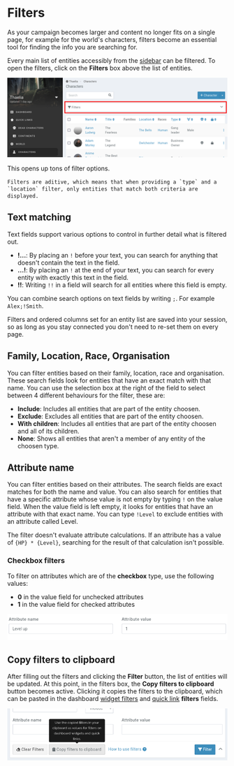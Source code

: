 # Filters

As your campaign becomes larger and content no longer fits on a single page, for example for the world's characters, filters become an essential tool for finding the info you are searching for.

Every main list of entities accessibly from the [sidebar](/features/campaigns/sidebar) can be filtered. To open the filters, click on the **Filters** box above the list of entities.

![Open the filters](img/filters-box.png)

This opens up tons of filter options.

```{admonition} Additive filters
Filters are aditive, which means that when providing a `type` and a `location` filter, only entities that match both criteria are displayed.
```

## Text matching

Text fields support various options to control in further detail what is filtered out.

* **!...**: By placing an `!` before your text, you can search for anything that doesn't contain the text in the field.
* **...!**: By placing an `!` at the end of your text, you can search for every entity with exactly this text in the field.
* **!!**: Writing `!!` in a field will search for all entities where this field is empty.

You can combine search options on text fields by writing `;`. For example `Alex;!Smith`.

Filters and ordered columns set for an entity list are saved into your session, so as long as you stay connected you don't need to re-set them on every page.

## Family, Location, Race, Organisation

You can filter entities based on their family, location, race and organisation. These search fields look for entities that have an exact match with that name. You can use the selection box at the right of the field to select between 4 different behaviours for the filter, these are: 
* **Include**: Includes all entities that are part of the entity choosen.
* **Exclude**: Excludes all entities that are part of the entity choosen.
* **With children**: Includes all entities that are part of the entity choosen and all of its children.
* **None**: Shows all entities that aren't a member of any entity of the choosen type.

## Attribute name

You can filter entities based on their attributes. The search fields are exact matches for both the name and value. You can also search for entities that have a specific attribute whose value is not empty by typing `!` on the value field. When the value field is left empty, it looks for entities that have an attribute with that exact name. You can type `!Level` to exclude entities with an attribute called Level.

The filter doesn't evaluate attribute calculations. If an attribute has a value of `{HP} * {Level}`, searching for the result of that calculation isn't possible.

### Checkbox filters

To filter on attributes which are of the **checkbox** type, use the following values:

* **0** in the value field for unchecked attributes
* **1** in the value field for checked attributes

![Checked attributes filtering](img/filters-checkbox.png)

## Copy filters to clipboard

After filling out the filters and clicking the **Filter** button, the list of entities will be updated. At this point, in the filters box, the **Copy filters to clipboard** button becomes active. Clicking it copies the filters to the clipboard, which can be pasted in the dashboard [widget filters](/guides/dashboard#widget-filters) and [quick link](/advanced/quick-links) **filters** fields.

![Copy filters to the clipboard](img/filters-copy.png)


